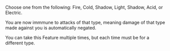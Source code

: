 Choose one from the following: Fire, Cold, Shadow, Light, Shadow, Acid, or Electric.

You are now immmune to attacks of that type, meaning damage of that type made against you is automatically negated.

You can take this Feature multiple times, but each time must be for a different type.